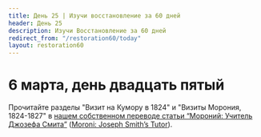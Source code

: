 ```yaml
---
title: Дeнь 25 | Изучи восстановление за 60 дней
header: День 25
description: Изучи Восстановление за 60 дней
redirect_from: "/restoration60/today"
layout: restoration60
---
```


# 6 марта, день двадцать пятый

Прочитайте разделы "Визит на Кумору в 1824" и "Визиты Морония, 1824-1827" в [нашем собственном переводе статьи “Мороний: Учитель Джозефа Смита”](/restoration60/articles/moroni) ([Moroni: Joseph Smith’s Tutor](https://www.churchofjesuschrist.org/study/ensign/1992/01/moroni-joseph-smiths-tutor?lang=eng)).